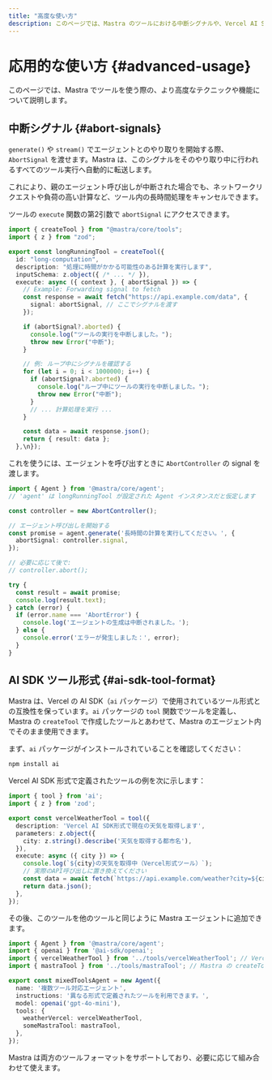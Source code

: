 ```yaml
---
title: "高度な使い方"
description: このページでは、Mastra のツールにおける中断シグナルや、Vercel AI SDK のツール形式との互換性などの高度な機能について説明します。
---
```


# 応用的な使い方 \{#advanced-usage\}

このページでは、Mastra でツールを使う際の、より高度なテクニックや機能について説明します。

## 中断シグナル \{#abort-signals\}

`generate()` や `stream()` でエージェントとのやり取りを開始する際、`AbortSignal` を渡せます。Mastra は、このシグナルをそのやり取り中に行われるすべてのツール実行へ自動的に転送します。

これにより、親のエージェント呼び出しが中断された場合でも、ネットワークリクエストや負荷の高い計算など、ツール内の長時間処理をキャンセルできます。

ツールの `execute` 関数の第2引数で `abortSignal` にアクセスできます。

```typescript
import { createTool } from "@mastra/core/tools";
import { z } from "zod";

export const longRunningTool = createTool({
  id: "long-computation",
  description: "処理に時間がかかる可能性のある計算を実行します",
  inputSchema: z.object({ /* ... */ }),
  execute: async ({ context }, { abortSignal }) => {
    // Example: Forwarding signal to fetch
    const response = await fetch("https://api.example.com/data", {
      signal: abortSignal, // ここでシグナルを渡す
    });

    if (abortSignal?.aborted) {
      console.log("ツールの実行を中断しました。");
      throw new Error("中断");
    }

    // 例: ループ中にシグナルを確認する
    for (let i = 0; i < 1000000; i++) {
      if (abortSignal?.aborted) {
        console.log("ループ中にツールの実行を中断しました。");
        throw new Error("中断");
      }
      // ... 計算処理を実行 ...
    }

    const data = await response.json();
    return { result: data };
  },\n});
```

これを使うには、エージェントを呼び出すときに `AbortController` の signal を渡します。

```typescript
import { Agent } from '@mastra/core/agent';
// 'agent' は longRunningTool が設定された Agent インスタンスだと仮定します

const controller = new AbortController();

// エージェント呼び出しを開始する
const promise = agent.generate('長時間の計算を実行してください。', {
  abortSignal: controller.signal,
});

// 必要に応じて後で:
// controller.abort();

try {
  const result = await promise;
  console.log(result.text);
} catch (error) {
  if (error.name === 'AbortError') {
    console.log('エージェントの生成は中断されました。');
  } else {
    console.error('エラーが発生しました：', error);
  }
}
```

## AI SDK ツール形式 \{#ai-sdk-tool-format\}

Mastra は、Vercel の AI SDK（`ai` パッケージ）で使用されているツール形式との互換性を保っています。`ai` パッケージの `tool` 関数でツールを定義し、Mastra の `createTool` で作成したツールとあわせて、Mastra のエージェント内でそのまま使用できます。

まず、`ai` パッケージがインストールされていることを確認してください：

```bash npm2yarn copy
npm install ai
```

Vercel AI SDK 形式で定義されたツールの例を次に示します：

```typescript filename="src/mastra/tools/vercelWeatherTool.ts" copy
import { tool } from 'ai';
import { z } from 'zod';

export const vercelWeatherTool = tool({
  description: 'Vercel AI SDK形式で現在の天気を取得します',
  parameters: z.object({
    city: z.string().describe('天気を取得する都市名'),
  }),
  execute: async ({ city }) => {
    console.log(`${city}の天気を取得中（Vercel形式ツール）`);
    // 実際のAPI呼び出しに置き換えてください
    const data = await fetch(`https://api.example.com/weather?city=${city}`);
    return data.json();
  },
});
```

その後、このツールを他のツールと同じように Mastra エージェントに追加できます。

```typescript filename="src/mastra/agents/mixedToolsAgent.ts"
import { Agent } from '@mastra/core/agent';
import { openai } from '@ai-sdk/openai';
import { vercelWeatherTool } from '../tools/vercelWeatherTool'; // Vercel AI SDK のツール
import { mastraTool } from '../tools/mastraTool'; // Mastra の createTool

export const mixedToolsAgent = new Agent({
  name: '複数ツール対応エージェント',
  instructions: '異なる形式で定義されたツールを利用できます。',
  model: openai('gpt-4o-mini'),
  tools: {
    weatherVercel: vercelWeatherTool,
    someMastraTool: mastraTool,
  },
});
```

Mastra は両方のツールフォーマットをサポートしており、必要に応じて組み合わせて使えます。
